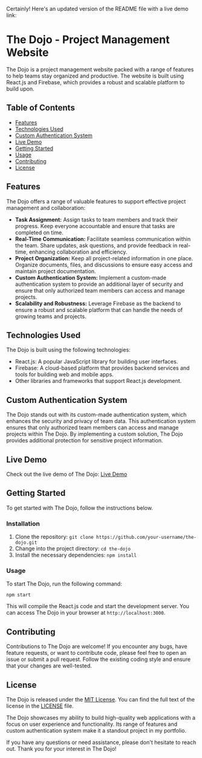 Certainly! Here's an updated version of the README file with a live demo link:

# The Dojo - Project Management Website

The Dojo is a project management website packed with a range of features to help teams stay organized and productive. The website is built using React.js and Firebase, which provides a robust and scalable platform to build upon.

## Table of Contents
- [Features](#features)
- [Technologies Used](#technologies-used)
- [Custom Authentication System](#custom-authentication-system)
- [Live Demo](#live-demo)
- [Getting Started](#getting-started)
- [Usage](#usage)
- [Contributing](#contributing)
- [License](#license)

## Features

The Dojo offers a range of valuable features to support effective project management and collaboration:

- **Task Assignment:** Assign tasks to team members and track their progress. Keep everyone accountable and ensure that tasks are completed on time.
- **Real-Time Communication:** Facilitate seamless communication within the team. Share updates, ask questions, and provide feedback in real-time, enhancing collaboration and efficiency.
- **Project Organization:** Keep all project-related information in one place. Organize documents, files, and discussions to ensure easy access and maintain project documentation.
- **Custom Authentication System:** Implement a custom-made authentication system to provide an additional layer of security and ensure that only authorized team members can access and manage projects.
- **Scalability and Robustness:** Leverage Firebase as the backend to ensure a robust and scalable platform that can handle the needs of growing teams and projects.

## Technologies Used

The Dojo is built using the following technologies:

- React.js: A popular JavaScript library for building user interfaces.
- Firebase: A cloud-based platform that provides backend services and tools for building web and mobile apps.
- Other libraries and frameworks that support React.js development.

## Custom Authentication System

The Dojo stands out with its custom-made authentication system, which enhances the security and privacy of team data. This authentication system ensures that only authorized team members can access and manage projects within The Dojo. By implementing a custom solution, The Dojo provides additional protection for sensitive project information.

## Live Demo

Check out the live demo of The Dojo: [Live Demo](https://the-dojo-app.netlify.app/)

## Getting Started

To get started with The Dojo, follow the instructions below.

### Installation

1. Clone the repository: `git clone https://github.com/your-username/the-dojo.git`
2. Change into the project directory: `cd the-dojo`
3. Install the necessary dependencies: `npm install`

### Usage

To start The Dojo, run the following command:

```shell
npm start
```

This will compile the React.js code and start the development server. You can access The Dojo in your browser at `http://localhost:3000`.

## Contributing

Contributions to The Dojo are welcome! If you encounter any bugs, have feature requests, or want to contribute code, please feel free to open an issue or submit a pull request. Follow the existing coding style and ensure that your changes are well-tested.

## License

The Dojo is released under the [MIT License](LICENSE). You can find the full text of the license in the [LICENSE](LICENSE) file.


The Dojo showcases my ability to build high-quality web applications with a focus on user experience and functionality. Its range of features and custom authentication system make it a standout project in my portfolio.

If you have any questions or need assistance, please don't hesitate to reach out. Thank you for your interest in The Dojo!
